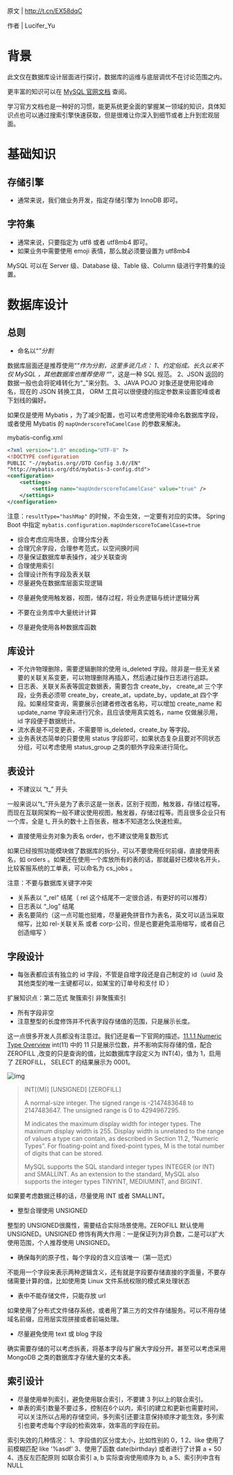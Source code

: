 原文 | http://t.cn/EX58dqC

作者 | Lucifer_Yu

# 背景

此文仅在数据库设计层面进行探讨，数据库的运维与底层调优不在讨论范围之内。

更丰富的知识可以在 [MySQL 官网文档](https://docs.oracle.com/cd/E17952_01/mysql-5.7-en/index.html) 查阅。

学习官方文档也是一种好的习惯，能更系统更全面的掌握某一领域的知识，具体知识点也可以通过搜索引擎快速获取，但是很难让你深入到细节或者上升到宏观层面。

# 基础知识

## 存储引擎

- 通常来说，我们做业务开发，指定存储引擎为 InnoDB 即可。

## 字符集

- 通常来说，只要指定为 utf8 或者 utf8mb4 即可。
- 如果业务中需要使用 emoji 表情，那么就必须要设置为 utf8mb4

MySQL 可以在 Server 级、Database 级、Table 级、Column 级进行字符集的设置。

# 数据库设计

## 总则

- 命名以“_”分割_

数据库层面还是推荐使用“_”作为分割，这里多说几点：
1、约定俗成。长久以来不仅  MySQL ，其他数据库也推荐使用 “_”，这是一种 SQL 规范。
2、JSON 返回的数据一般也会将驼峰转化为“_”来分割。
3、JAVA POJO 对象还是使用驼峰命名，现在的 JSON 转换工具， ORM 工具可以很便捷的指定参数来设置驼峰或者下划线的偏好。

如果仅是使用 Mybatis ，为了减少配置，也可以考虑使用驼峰命名数据库字段，或者使用 Mybatis 的 `mapUnderscoreToCamelCase` 的参数来解决。

mybatis-config.xml

```xml
<?xml version="1.0" encoding="UTF-8" ?>
<!DOCTYPE configuration
PUBLIC "-//mybatis.org//DTD Config 3.0//EN"
"http://mybatis.org/dtd/mybatis-3-config.dtd">
<configuration>
    <settings>
        <setting name="mapUnderscoreToCamelCase" value="true" />
    </settings>
</configuration>
```
注意：`resultType="hashMap"` 的时候，不会生效，一定要有对应的实体。
Spring Boot 中指定 `mybatis.configuration.mapUnderscoreToCamelCase=true`

- 综合考虑应用场景，合理分库分表
- 合理冗余字段，合理参考范式，以空间换时间
- 尽量保证数据库单表操作，减少关联查询
- 合理使用索引
- 合理设计所有字段及表关联
- 尽量避免在数据库层面实现逻辑

* 尽量避免使用触发器，视图，储存过程，将业务逻辑与统计逻辑分离

* 不要在业务库中大量统计计算

* 尽量避免使用各种数据库函数

## 库设计

- 不允许物理删除，需要逻辑删除的使用 is_deleted 字段。除非是一些无关紧要的关联关系变更，可以物理删除再插入，然后通过操作日志进行追踪。
- 日志表、关联关系表等固定数据表，需要包含 create_by， create_at 三个字段，业务表必须带 create_by，create_at，update_by，update_at 四个字段。如果经常查询，需要展示创建者修改者名称，可以增加 create_name 和 update_name 字段来进行冗余，且应该使用真实姓名，name 仅做展示用，id 字段便于数据统计。
- 流水表是不可变更表，不需要带 is_deleted，create_by 等字段。
- 业务表状态简单的只要使用 status 字段即可，如果状态复杂且要对不同状态分组，可以考虑使用 status_group 之类的额外字段来进行简化。

## 表设计

- 不建议以 “t_” 开头

一般来说以“t_”开头是为了表示这是一张表，区别于视图，触发器，存储过程等。而现在互联网架构一般不建议使用视图，触发器，存储过程等。而且很多企业只有一个库，全是 t_ 开头的数十上百张表，根本不知道怎么快速检索。

- 直接使用业务对象为表名 order，也不建议使用复数形式

如果已经按照功能模块做了数据库的拆分，可以不要使用任何前缀，直接使用表名，如 orders 。如果还在使用一个库放所有的表的话，那就最好已模块名开头，比较客服系统的工单表，可以命名为 cs_jobs 。

注意：不要与数据库关键字冲突

- 关系表以 “_rel” 结尾（ rel 这个结尾不一定很合适，有更好的可以推荐）
- 日志表以 “_log” 结尾
- 表名要简约（这一点可能也挺难，尽量避免拼音作为表名，英文可以适当采取缩写，比如 rel-关联关系 或者 corp-公司，但是也要避免滥用缩写，或者自己创造缩写 ）

## 字段设计

- 每张表都应该有独立的 id 字段，不管是自增字段还是自己制定的 id（uuid 及其他类型的唯一主键都可以，如某宝的订单号和支付 ID ）

扩展知识点：第二范式 聚簇索引 非聚簇索引

- 所有字段非空
- 注意整型的长度修饰并不代表字段存储值的范围，只是展示长度。

这一点很多开发人员都没有注意过。我们还是看一下官网的描述。[11.1.1 Numeric Type Overview](https://docs.oracle.com/cd/E17952_01/mysql-5.7-en/numeric-type-overview.html) int(11) 中的 11 只是展示位数，并不影响实际存储的值，配合 ZEROFILL ,改变的只是查询的值，比如数据库字段定义为 INT(4)，值为 1，启用了 ZEROFILL， SELECT 的结果展示为 0001。

![img](https://oscimg.oschina.net/oscnet/a383aef74975f42e93826b41cea516c930e.jpg)

> INT[(M)] [UNSIGNED] [ZEROFILL]
>
> A normal-size integer. The signed range is -2147483648 to 2147483647. The unsigned range is 0 to 4294967295.
>
> M indicates the maximum display width for integer types. The maximum display width is 255. Display width is unrelated to the range of values a type can contain, as described in Section 11.2, “Numeric Types”. For floating-point and fixed-point types, M is the total number of digits that can be stored.
>
> MySQL supports the SQL standard integer types INTEGER (or INT) and SMALLINT. As an extension to the standard, MySQL also supports the integer types TINYINT, MEDIUMINT, and BIGINT.
>

如果要考虑数据迁移的话，尽量使用 INT 或者 SMALLINT。

- 整型合理使用 UNSIGNED

整型的 UNSIGNED很魔性，需要结合实际场景使用。ZEROFILL 默认使用 UNSIGNED。UNSIGNED 修饰有两大作用：一是保证列为非负数，二是可以扩大使用范围，个人推荐使用 UNSIGNED。

- 确保每列的原子性，每个字段的含义应该唯一（第一范式）

不能用一个字段来表示两种逻辑含义，还有就是字段要存储直接的字面量，不要存储需要计算的值，比如使用类 Linux 文件系统权限的模式来处理状态

- 表中不能存储文件，只能存放 url

如果使用了分布式文件储存系统，或者用了第三方的文件存储服务。可以不用存储域名前缀，应用层实现拼接或者前端处理。

- 尽量避免使用 text 或 blog 字段

确实需要存储的可以考虑拆表，将基本字段与扩展大字段分开。甚至可以考虑采用 MongoDB 之类的数据库才存储大量的文本表。

## 索引设计

- 尽量使用单列索引，避免使用联合索引，不要建 3 列以上的联合索引。
- 单表的索引数量不要过多，控制在6个以内，索引的建立和更新也需要时间，可以关注所以占用的存储空间，多列索引还要注意保持顺序才能生效，多列索引也要考虑每个字段的检索效率，效率高的字段在前。

索引失效的几种情况：
1、字段值的区分度太小，比如性别的 0，1
2、like 使用了前模糊匹配 like '%asdf'
3、使用了函数 date(birthday) 或者进行了计算 a + 50
4、违反左匹配原则 如联合索引 a, b 实际查询使用顺序为 b, a
5、索引列中含有 NULL



